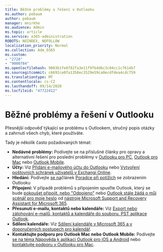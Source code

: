 ```yaml
---
title: Běžné problémy a řešení v Outlooku
ms.author: pebaum
author: pebaum
manager: mnirkhe
ms.audience: Admin
ms.topic: article
ms.service: o365-administration
ROBOTS: NOINDEX, NOFOLLOW
localization_priority: Normal
ms.collection: Adm_O365
ms.custom:
- "2728"
- "9000784"
ms.openlocfilehash: 9003b1fe8782fa3e11f9fb4d6c3c04cc1c7614b7
ms.sourcegitcommit: c6692ce0fa1358ec3529e59ca0ecdfdea4cdc759
ms.translationtype: MT
ms.contentlocale: cs-CZ
ms.lasthandoff: 09/14/2020
ms.locfileid: "47722412"
---
```

# <a name="outlook-common-issues-and-resolutions"></a>Běžné problémy a řešení v Outlooku

Přesnější odpověď týkající se problému s Outlookem, stručný popis otázky a zahrnutí všech chyb, které používáte.

Tady je několik často požadovaných témat:

- **Nedávné problémy:**  Podívejte se na příslušné články pro opravy a alternativní řešení pro poslední problémy v  [Outlooku pro PC](https://support.office.com/article/ecf61305-f84f-4e13-bb73-95a214ac1230),  [Outlook pro Mac](https://support.office.com/article/54afa5e3-db38-422a-9d94-3b55330ded8e)  nebo  [Outlook Mobile](https://support.office.com/article/a264ef01-9c88-48fb-9285-7017e4f31f02).
- **Účty:**  Viz  [Přidání e-mailového účtu do Outlooku](https://support.office.com/article/6e27792a-9267-4aa4-8bb6-c84ef146101b)  nebo  [Vytvoření poštovních schránek uživatelů v Exchangi Online](https://docs.microsoft.com/Exchange/recipients-in-exchange-online/create-user-mailboxes).
- **Hledání:**  Podívejte [se na](https://support.office.com/article/D824D1E9-A255-4C8A-8553-276FB895A8DA)článek [Poradce při potížích](https://support.office.com/article/2556b11f-f4d8-46be-b0a7-de33a3f4f066) se zobrazením Outlooku
- **Připojení:**  V případě problémů s připojením spusťte Outlook, který se bude  [pokoušet připojit. nebo "Odpojeno"](https://aka.ms/SaRA-OutlookDisconnect)  nebo  [Outlook stále žádá o můj scénář pro moje heslo](https://aka.ms/SaRA-OutlookPwdPrompt)  od  [nástroje Microsoft Support and Recovery Assistant for Microsoft 365](https://diagnostics.outlook.com/#/).
- **Přesunutí e-mailu, kontaktů nebo kalendáře:**  Viz  [Export nebo zálohování e-mailů, kontaktů a kalendáře do souboru. PST aplikace Outlook](https://support.office.com/article/14252b52-3075-4e9b-be4e-ff9ef1068f91).
- **Sdílení kalendáře:**  Viz  [Sdílení kalendáře v Microsoft 365 a v](https://support.office.com/article/b576ecc3-0945-4d75-85f1-5efafb8a37b4)  [doporučených postupech pro kalendář](https://support.office.com/article/D93F72D3-2361-4E0D-8D6A-5C4939C17F39).
- **Kontaktujte podporu pro Outlook Mac nebo Outlook Mobile:**  Podívejte  [se na téma Nápověda k aplikaci Outlook pro iOS a Android](https://support.office.com/article/218a22d1-9fa5-4889-b689-de1c63493243)  nebo  [kontaktujte podporu v Outlooku pro Mac](https://support.office.com/article/d0410177-8e65-4487-93f7-206a3a3d71a8).
